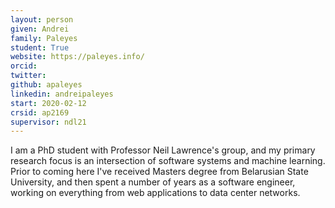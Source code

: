 ```yaml
---
layout: person
given: Andrei
family: Paleyes
student: True
website: https://paleyes.info/
orcid:
twitter: 
github: apaleyes
linkedin: andreipaleyes
start: 2020-02-12
crsid: ap2169
supervisor: ndl21
---
```


I am a PhD student with Professor Neil Lawrence's group, and my primary research focus is an intersection of software systems and machine learning. Prior to coming here I've received Masters degree from Belarusian State University, and then spent a number of years as a software engineer, working on everything from web applications to data center networks.
